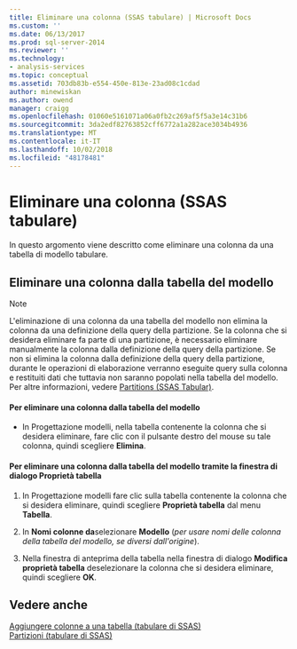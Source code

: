 ```yaml
---
title: Eliminare una colonna (SSAS tabulare) | Microsoft Docs
ms.custom: ''
ms.date: 06/13/2017
ms.prod: sql-server-2014
ms.reviewer: ''
ms.technology:
- analysis-services
ms.topic: conceptual
ms.assetid: 703db83b-e554-450e-813e-23ad08c1cdad
author: minewiskan
ms.author: owend
manager: craigg
ms.openlocfilehash: 01060e5161071a06a0fb2c269af5f5a3e14c31b6
ms.sourcegitcommit: 3da2edf82763852cff6772a1a282ace3034b4936
ms.translationtype: MT
ms.contentlocale: it-IT
ms.lasthandoff: 10/02/2018
ms.locfileid: "48178481"
---
```

# <a name="delete-a-column-ssas-tabular"></a>Eliminare una colonna (SSAS tabulare)
  In questo argomento viene descritto come eliminare una colonna da una tabella di modello tabulare.  
  
## <a name="delete-a-model-table-column"></a>Eliminare una colonna dalla tabella del modello  
  
> [!NOTE]  
>  L'eliminazione di una colonna da una tabella del modello non elimina la colonna da una definizione della query della partizione. Se la colonna che si desidera eliminare fa parte di una partizione, è necessario eliminare manualmente la colonna dalla definizione della query della partizione. Se non si elimina la colonna dalla definizione della query della partizione, durante le operazioni di elaborazione verranno eseguite query sulla colonna e restituiti dati che tuttavia non saranno popolati nella tabella del modello. Per altre informazioni, vedere [Partitions &#40;SSAS Tabular&#41;](partitions-ssas-tabular.md).  
  
#### <a name="to-delete-a-model-table-column"></a>Per eliminare una colonna dalla tabella del modello  
  
-   In Progettazione modelli, nella tabella contenente la colonna che si desidera eliminare, fare clic con il pulsante destro del mouse su tale colonna, quindi scegliere **Elimina**.  
  
#### <a name="to-delete-a-model-table-column-by-using-the-table-properties-dialog-box"></a>Per eliminare una colonna dalla tabella del modello tramite la finestra di dialogo Proprietà tabella  
  
1.  In Progettazione modelli fare clic sulla tabella contenente la colonna che si desidera eliminare, quindi scegliere **Proprietà tabella** dal menu  **Tabella**.  
  
2.  In **Nomi colonne da**selezionare **Modello** (*per usare nomi delle colonna della tabella del modello, se diversi dall'origine*).  
  
3.  Nella finestra di anteprima della tabella nella finestra di dialogo **Modifica proprietà tabella** deselezionare la colonna che si desidera eliminare, quindi scegliere **OK**.  
  
## <a name="see-also"></a>Vedere anche  
 [Aggiungere colonne a una tabella &#40;tabulare di SSAS&#41;](add-columns-to-a-table-ssas-tabular.md)   
 [Partizioni &#40;tabulare di SSAS&#41;](partitions-ssas-tabular.md)  
  
  
